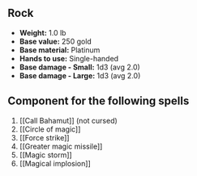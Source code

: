 ## Rock
- **Weight:** 1.0 lb
- **Base value:** 250 gold
- **Base material:** Platinum
- **Hands to use:** Single-handed
- **Base damage - Small:** 1d3 (avg 2.0)
- **Base damage - Large:** 1d3 (avg 2.0)
## Component for the following spells
1. [[Call Bahamut]] (not cursed)
2. [[Circle of magic]]
3. [[Force strike]]
4. [[Greater magic missile]]
5. [[Magic storm]]
6. [[Magical implosion]]
